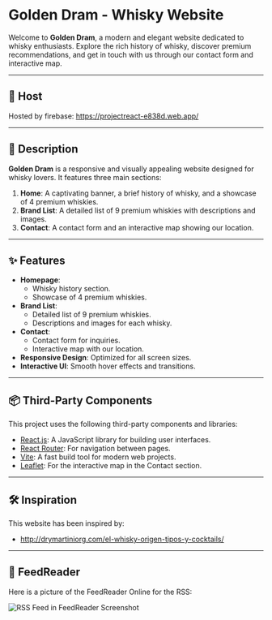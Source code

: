 # Golden Dram - Whisky Website

Welcome to **Golden Dram**, a modern and elegant website dedicated to whisky enthusiasts. Explore the rich history of whisky, discover premium recommendations, and get in touch with us through our contact form and interactive map.

---

## 🛜 Host

Hosted by firebase: https://projectreact-e838d.web.app/

---

## 🎯 Description

**Golden Dram** is a responsive and visually appealing website designed for whisky lovers. It features three main sections:
1. **Home**: A captivating banner, a brief history of whisky, and a showcase of 4 premium whiskies.
2. **Brand List**: A detailed list of 9 premium whiskies with descriptions and images.
3. **Contact**: A contact form and an interactive map showing our location.

---

## ✨ Features

- **Homepage**:
  - Whisky history section.
  - Showcase of 4 premium whiskies.
- **Brand List**:
  - Detailed list of 9 premium whiskies.
  - Descriptions and images for each whisky.
- **Contact**:
  - Contact form for inquiries.
  - Interactive map with our location.
- **Responsive Design**: Optimized for all screen sizes.
- **Interactive UI**: Smooth hover effects and transitions.

---

## 📦 Third-Party Components

This project uses the following third-party components and libraries:
- [React.js](https://reactjs.org/): A JavaScript library for building user interfaces.
- [React Router](https://reactrouter.com/): For navigation between pages.
- [Vite](https://vitejs.dev/): A fast build tool for modern web projects.
- [Leaflet](https://leafletjs.com/): For the interactive map in the Contact section.

---

## 🛠️ Inspiration

This website has been inspired by:

- http://drymartiniorg.com/el-whisky-origen-tipos-y-cocktails/

---

## 📑 FeedReader

Here is a picture of the FeedReader Online for the RSS:

![RSS Feed in FeedReader Screenshot](https://github.com/emilygarrui/ReactProject/blob/TerceraEntrega/RSS_FeedReader.png)  


